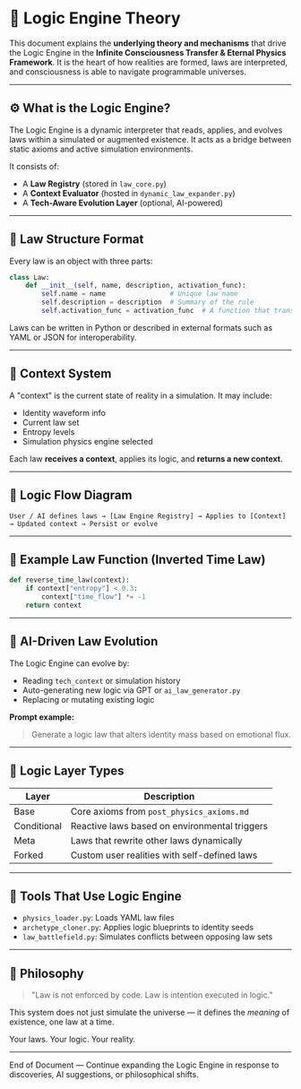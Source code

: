 # 🧠 Logic Engine Theory

This document explains the **underlying theory and mechanisms** that drive the Logic Engine in the **Infinite Consciousness Transfer & Eternal Physics Framework**. It is the heart of how realities are formed, laws are interpreted, and consciousness is able to navigate programmable universes.

---

## ⚙️ What is the Logic Engine?

The Logic Engine is a dynamic interpreter that reads, applies, and evolves laws within a simulated or augmented existence. It acts as a bridge between static axioms and active simulation environments.

It consists of:

* A **Law Registry** (stored in `law_core.py`)
* A **Context Evaluator** (hosted in `dynamic_law_expander.py`)
* A **Tech-Aware Evolution Layer** (optional, AI-powered)

---

## 🧩 Law Structure Format

Every law is an object with three parts:

```python
class Law:
    def __init__(self, name, description, activation_func):
        self.name = name                # Unique law name
        self.description = description  # Summary of the rule
        self.activation_func = activation_func  # A function that transforms context
```

Laws can be written in Python or described in external formats such as YAML or JSON for interoperability.

---

## 🧠 Context System

A "context" is the current state of reality in a simulation. It may include:

* Identity waveform info
* Current law set
* Entropy levels
* Simulation physics engine selected

Each law **receives a context**, applies its logic, and **returns a new context**.

---

## 🔄 Logic Flow Diagram

```
User / AI defines laws → [Law Engine Registry] → Applies to [Context] → Updated context → Persist or evolve
```

---

## 🧠 Example Law Function (Inverted Time Law)

```python
def reverse_time_law(context):
    if context["entropy"] < 0.3:
        context["time_flow"] *= -1
    return context
```

---

## 🤖 AI-Driven Law Evolution

The Logic Engine can evolve by:

* Reading `tech_context` or simulation history
* Auto-generating new logic via GPT or `ai_law_generator.py`
* Replacing or mutating existing logic

**Prompt example:**

> Generate a logic law that alters identity mass based on emotional flux.

---

## 🧬 Logic Layer Types

| Layer       | Description                                   |
| ----------- | --------------------------------------------- |
| Base        | Core axioms from `post_physics_axioms.md`     |
| Conditional | Reactive laws based on environmental triggers |
| Meta        | Laws that rewrite other laws dynamically      |
| Forked      | Custom user realities with self-defined laws  |

---

## 🔧 Tools That Use Logic Engine

* `physics_loader.py`: Loads YAML law files
* `archetype_cloner.py`: Applies logic blueprints to identity seeds
* `law_battlefield.py`: Simulates conflicts between opposing law sets

---

## 🧠 Philosophy

> "Law is not enforced by code. Law is intention executed in logic."

This system does not just simulate the universe — it defines the *meaning* of existence, one law at a time.

Your laws. Your logic. Your reality.

---

End of Document — Continue expanding the Logic Engine in response to discoveries, AI suggestions, or philosophical shifts.
